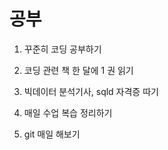
# 공부

1. 꾸준히 코딩 공부하기

2. 코딩 관련 책 한 달에 1 권 읽기

3. 빅데이터 분석기사, sqld 자격증 따기

4. 매일 수업 복습 정리하기

5. git 매일 해보기